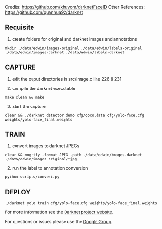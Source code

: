 Credits: https://github.com/xhuvom/darknetFaceID
Other References: https://github.com/quanhua92/darknet


## Requisite
1. create folders for original and darknet images and annotations
```
mkdir ./data/edwin/images-original ./data/edwin/labels-original ./data/edwin/images-darknet ./data/edwin/labels-darknet
```


## CAPTURE 
1. edit the ouput directories in src/image.c line 226 & 231

2. compile the darknet executable
```
make clean && make
```

3. start the capture
```
clear && ./darknet detector demo cfg/coco.data cfg/yolo-face.cfg weights/yolo-face_final.weights
``` 


## TRAIN
1. convert images to darknet JPEGs
```
clear && mogrify -format JPEG -path ./data/edwin/images-darknet ./data/edwin/images-original/*jpg
```

2. run the label to annotation conversion
```
python scripts/convert.py
```


## DEPLOY
```
./darknet yolo train cfg/yolo-face.cfg weights/yolo-face_final.weights 
```



For more information see the [Darknet project website](http://pjreddie.com/darknet).

For questions or issues please use the [Google Group](https://groups.google.com/forum/#!forum/darknet).